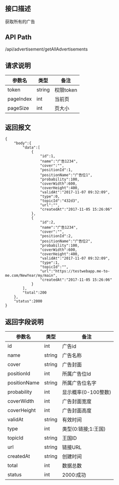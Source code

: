 ## 接口描述
获取所有的广告
## API Path
/api/advertisement/getAllAdvertisements
## 请求说明
|参数名     |类型    |备注             |
|-----------|--------|-----------------|
|token      |string  |权限token        |
|pageIndex |int     |当前页           |
|pageSize  |int     |页大小           |
## 返回报文
    {
        "body":{
            "data":[
                {
                    "id":1,
                    "name":"广告1234",
                    "cover":"",
                    "positionId":1,
                    "positionName":"广告位1",
                    "probability":100,
                    "coverWidth":600,
                    "coverHeight":400,
                    "validAt":"2017-11-07 09:32:09",
                    "type":0,
                    "topicId":"432d3",
                    "url":"",
                    "createdAt":"2017-11-05 15:26:06"
                },
                {
                    "id":2,
                    "name":"广告1234",
                    "cover":"",
                    "positionId":2,
                    "positionName":"广告位2",
                    "probability":100,
                    "coverWidth":600,
                    "coverHeight":400,
                    "validAt":"2017-11-07 09:32:09",
                    "type":1,
                    "topicId":"",
                    "url":"https://testwebapp.me-to-me.com/NewYear/my/main",
                    "createdAt":"2017-11-05 15:26:06"
                }
            ],
            "total":200
        },
        "status":2000
    }
## 返回字段说明
|参数名   |类型    |备注             |
|---------|--------|-----------------|
|id       |int  |广告id           |
|name     |string  |广告名称         |
|cover    |string  |广告封面         |
|positionId  |int  |所属广告位Id      |
|positionName  |string  |所属广告位名字  |
|probability  |int  |显示概率(0-100整数) |
|coverWidth   |int  |广告封面宽度 |
|coverHeight  |int  |广告封面高度 |
|validAt  |string |有效时间          |
|type     |int |类型(0:链接;1:王国)  |
|topicId   |string |王国ID            |
|url      |string |链接URL           |
|createdAt |string |创建时间         |
|total    | int   |数据总数          |
|status   |int     |2000:成功        |
